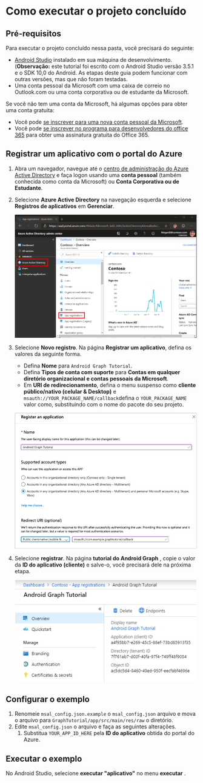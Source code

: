 # <a name="how-to-run-the-completed-project"></a>Como executar o projeto concluído

## <a name="prerequisites"></a>Pré-requisitos

Para executar o projeto concluído nessa pasta, você precisará do seguinte:

- [Android Studio](https://developer.android.com/studio/) instalado em sua máquina de desenvolvimento. (**Observação:** este tutorial foi escrito com o Android Studio versão 3.5.1 e o SDK 10,0 do Android. As etapas deste guia podem funcionar com outras versões, mas que não foram testadas.
- Uma conta pessoal da Microsoft com uma caixa de correio no Outlook.com ou uma conta corporativa ou de estudante da Microsoft.

Se você não tem uma conta da Microsoft, há algumas opções para obter uma conta gratuita:

- Você pode [se inscrever para uma nova conta pessoal da Microsoft](https://signup.live.com/signup?wa=wsignin1.0&rpsnv=12&ct=1454618383&rver=6.4.6456.0&wp=MBI_SSL_SHARED&wreply=https://mail.live.com/default.aspx&id=64855&cbcxt=mai&bk=1454618383&uiflavor=web&uaid=b213a65b4fdc484382b6622b3ecaa547&mkt=E-US&lc=1033&lic=1).
- Você pode [se inscrever no programa para desenvolvedores do office 365](https://developer.microsoft.com/office/dev-program) para obter uma assinatura gratuita do Office 365.

## <a name="register-an-application-with-the-azure-portal"></a>Registrar um aplicativo com o portal do Azure

1. Abra um navegador, navegue até o [centro de administração do Azure Active Directory](https://aad.portal.azure.com) e faça logon usando uma **conta pessoal** (também conhecida como conta da Microsoft) ou **Conta Corporativa ou de Estudante**.

1. Selecione **Azure Active Directory** na navegação esquerda e selecione **Registros de aplicativos** em **Gerenciar**.

    ![Uma captura de tela dos registros de aplicativo ](../../tutorial/images/aad-portal-app-registrations.png)

1. Selecione **Novo registro**. Na página **Registrar um aplicativo**, defina os valores da seguinte forma.

    - Defina **Nome** para `Android Graph Tutorial`.
    - Defina **Tipos de conta com suporte** para **Contas em qualquer diretório organizacional e contas pessoais da Microsoft**.
    - Em **URI de redirecionamento**, defina o menu suspenso como **cliente público/nativo (celular & Desktop)** e `msauth://YOUR_PACKAGE_NAME/callback`defina o `YOUR_PACKAGE_NAME` valor como, substituindo com o nome do pacote do seu projeto.

    ![Uma captura de tela da página registrar um aplicativo](../../tutorial/images/aad-register-an-app.png)

1. Selecione **registrar**. Na página **tutorial do Android Graph** , copie o valor da **ID do aplicativo (cliente)** e salve-o, você precisará dele na próxima etapa.

    ![Uma captura de tela da ID do aplicativo do novo registro de aplicativo](../../tutorial/images/aad-application-id.png)

## <a name="configure-the-sample"></a>Configurar o exemplo

1. Renomeie `msal_config.json.example` o `msal_config.json` arquivo e mova o arquivo para `GraphTutorial/app/src/main/res/raw` o diretório.
1. Edite `msal_config.json` o arquivo e faça as seguintes alterações.
    1. Substitua `YOUR_APP_ID_HERE` pela **ID do aplicativo** obtida do portal do Azure.

## <a name="run-the-sample"></a>Executar o exemplo

No Android Studio, selecione **executar "aplicativo"** no menu **executar** .

